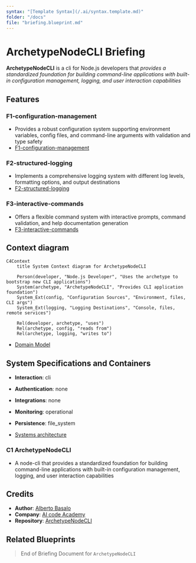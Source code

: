 ```yaml
---
syntax: "[Template Syntax](/.ai/syntax.template.md)"
folder: "/docs"
file: "briefing.blueprint.md"
---
```


# **ArchetypeNodeCLI** Briefing

**ArchetypeNodeCLI** is a cli for Node.js developers that _provides a standardized foundation for building command-line applications with built-in configuration management, logging, and user interaction capabilities_

## Features

### F1-configuration-management

- Provides a robust configuration system supporting environment variables, config files, and command-line arguments with validation and type safety
- [F1-configuration-management](/docs/f1-configuration-management.blueprint.md)

### F2-structured-logging

- Implements a comprehensive logging system with different log levels, formatting options, and output destinations
- [F2-structured-logging](/docs/f2-structured-logging.blueprint.md)

### F3-interactive-commands

- Offers a flexible command system with interactive prompts, command validation, and help documentation generation
- [F3-interactive-commands](/docs/f3-interactive-commands.blueprint.md)

## Context diagram

```mermaid
C4Context
    title System Context diagram for ArchetypeNodeCLI

    Person(developer, "Node.js Developer", "Uses the archetype to bootstrap new CLI applications")
    System(archetype, "ArchetypeNodeCLI", "Provides CLI application foundation")
    System_Ext(config, "Configuration Sources", "Environment, files, CLI args")
    System_Ext(logging, "Logging Destinations", "Console, files, remote services")

    Rel(developer, archetype, "uses")
    Rel(archetype, config, "reads from")
    Rel(archetype, logging, "writes to")
```

- [Domain Model](/docs/domain-model.blueprint.md)

## System Specifications and Containers

- **Interaction**: cli
- **Authentication**: none
- **Integrations**: none
- **Monitoring**: operational
- **Persistence**: file_system

- [Systems architecture](/docs/systems-architecture.blueprint.md)

### C1 ArchetypeNodeCLI

- A node-cli that provides a standardized foundation for building command-line applications with built-in configuration management, logging, and user interaction capabilities

## Credits

- **Author**: [Alberto Basalo](https://albertobasalo.dev)
- **Company**: [AI code Academy](https://aicode.academy)
- **Repository**: [ArchetypeNodeCLI](https://github.com/AIcodeAcademy/ArchetypeNodeCLI)

## Related Blueprints

> End of Briefing Document for `ArchetypeNodeCLI`